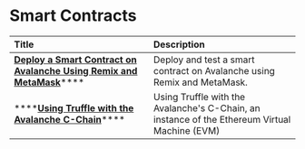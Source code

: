 # Smart Contracts

| Title | Description |
| :--- | :--- |
| [**Deploy a Smart Contract on Avalanche Using Remix and MetaMask**](deploy-a-smart-contract-on-avalanche-using-remix-and-metamask.md)\*\*\*\* | Deploy and test a smart contract on Avalanche using Remix and MetaMask. |
| \*\*\*\*[**Using Truffle with the Avalanche C-Chain**](using-truffle-with-the-avalanche-c-chain.md)\*\*\*\* | Using Truffle with the Avalanche's C-Chain, an instance of the Ethereum Virtual Machine \(EVM\) |

